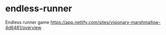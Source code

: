 # endless-runner
Endless runner game
https://app.netlify.com/sites/visionary-marshmallow-4d6481/overview
